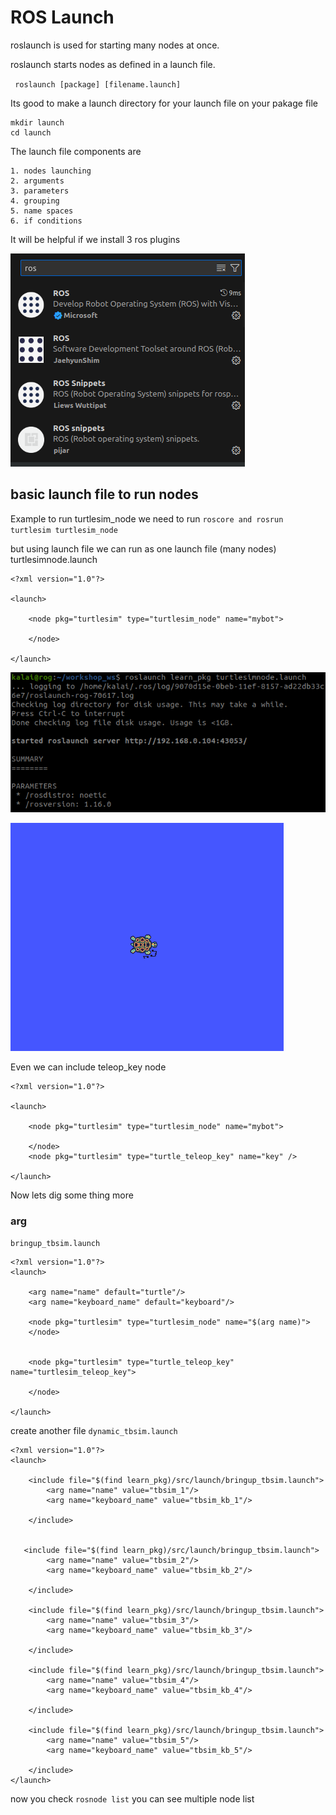 # ROS Launch

roslaunch is used for starting many nodes at once.

roslaunch starts nodes as defined in a launch file.

` roslaunch [package] [filename.launch]`

Its good to make a launch directory for your launch file on your pakage file

```
mkdir launch
cd launch
```
The launch file components are

```
1. nodes launching
2. arguments
3. parameters
4. grouping
5. name spaces
6. if conditions
```

It will be helpful if we install 3 ros plugins

![alt text](assets/l1.png)

## basic launch file to run nodes

Example to run turtlesim_node we need to run `roscore and rosrun turtlesim turtlesim_node`

but using launch file we can run as one launch file (many nodes)
turtlesimnode.launch
```
<?xml version="1.0"?> 

<launch>

    <node pkg="turtlesim" type="turtlesim_node" name="mybot">
        
    </node>

</launch>
```

![alt text](assets/l2.png)

![alt text](assets/l3.png)

Even we can include teleop_key node

```
<?xml version="1.0"?> 

<launch>

    <node pkg="turtlesim" type="turtlesim_node" name="mybot">
        
    </node>
    <node pkg="turtlesim" type="turtle_teleop_key" name="key" />

</launch>

```

Now lets dig some thing more 

### arg 

`bringup_tbsim.launch`

```
<?xml version="1.0"?>
<launch>

    <arg name="name" default="turtle"/>
    <arg name="keyboard_name" default="keyboard"/>

    <node pkg="turtlesim" type="turtlesim_node" name="$(arg name)">
    </node>


    <node pkg="turtlesim" type="turtle_teleop_key" name="turtlesim_teleop_key">
        
    </node>

</launch>
```
create another file 
`dynamic_tbsim.launch`

```
<?xml version="1.0"?>
<launch>

    <include file="$(find learn_pkg)/src/launch/bringup_tbsim.launch">
        <arg name="name" value="tbsim_1"/>
        <arg name="keyboard_name" value="tbsim_kb_1"/>

    </include>
    

   <include file="$(find learn_pkg)/src/launch/bringup_tbsim.launch">
        <arg name="name" value="tbsim_2"/>
        <arg name="keyboard_name" value="tbsim_kb_2"/>
    
    </include>

    <include file="$(find learn_pkg)/src/launch/bringup_tbsim.launch">
        <arg name="name" value="tbsim_3"/>
        <arg name="keyboard_name" value="tbsim_kb_3"/>
 
    </include>

    <include file="$(find learn_pkg)/src/launch/bringup_tbsim.launch">
        <arg name="name" value="tbsim_4"/>
        <arg name="keyboard_name" value="tbsim_kb_4"/>
  
    </include>

    <include file="$(find learn_pkg)/src/launch/bringup_tbsim.launch">
        <arg name="name" value="tbsim_5"/>
        <arg name="keyboard_name" value="tbsim_kb_5"/>

    </include> 
</launch>
```

now you check `rosnode list` 
you can see multiple node list


